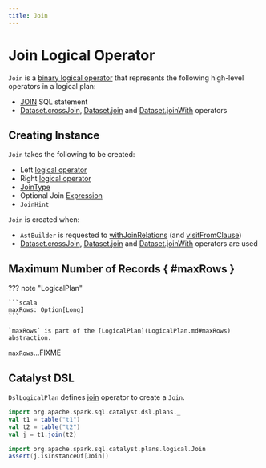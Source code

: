 ```yaml
---
title: Join
---
```


# Join Logical Operator

`Join` is a [binary logical operator](LogicalPlan.md#BinaryNode) that represents the following high-level operators in a logical plan:

* [JOIN](../sql/AstBuilder.md#withJoinRelations) SQL statement
* [Dataset.crossJoin](../joins.md#crossJoin), [Dataset.join](../joins.md#join) and [Dataset.joinWith](../joins.md#joinWith) operators

## Creating Instance

`Join` takes the following to be created:

* <span id="left"> Left [logical operator](LogicalPlan.md)
* <span id="right"> Right [logical operator](LogicalPlan.md)
* <span id="joinType"> [JoinType](../joins.md#join-types)
* <span id="condition"> Optional Join [Expression](../expressions/Expression.md)
* <span id="hint"> `JoinHint`

`Join` is created when:

* `AstBuilder` is requested to [withJoinRelations](../sql/AstBuilder.md#withJoinRelations) (and [visitFromClause](../sql/AstBuilder.md#visitFromClause))
* [Dataset.crossJoin](../joins.md#crossJoin), [Dataset.join](../joins.md#join) and [Dataset.joinWith](../joins.md#joinWith) operators are used

## Maximum Number of Records { #maxRows }

??? note "LogicalPlan"

    ```scala
    maxRows: Option[Long]
    ```

    `maxRows` is part of the [LogicalPlan](LogicalPlan.md#maxRows) abstraction.

`maxRows`...FIXME

## Catalyst DSL

`DslLogicalPlan` defines [join](../catalyst-dsl/DslLogicalPlan.md#join) operator to create a `Join`.

```scala
import org.apache.spark.sql.catalyst.dsl.plans._
val t1 = table("t1")
val t2 = table("t2")
val j = t1.join(t2)

import org.apache.spark.sql.catalyst.plans.logical.Join
assert(j.isInstanceOf[Join])
```
